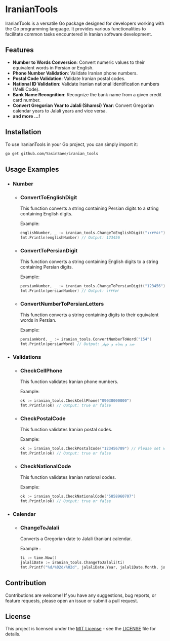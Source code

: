 # IranianTools

IranianTools is a versatile Go package designed for developers working with the Go programming language. It provides various functionalities to facilitate common tasks encountered in Iranian software development.

## Features

- **Number to Words Conversion**: Convert numeric values to their equivalent words in Persian or English.
- **Phone Number Validation**: Validate Iranian phone numbers.
- **Postal Code Validation**: Validate Iranian postal codes.
- **National ID Validation**: Validate Iranian national identification numbers (Melli Code).
- **Bank Name Recognition**: Recognize the bank name from a given credit card number.
- **Convert Gregorian Year to Jalali (Shamsi) Year**: Convert Gregorian calendar years to Jalali years and vice versa.
- **and more ...!**

## Installation

To use IranianTools in your Go project, you can simply import it:

```bash
go get github.com/YasinSaee/iranian_tools
```

## Usage Examples 
- ### Number
  - ### ConvertToEnglishDigit
    This function converts a string containing Persian digits to a string containing English digits.
    
    Example:
    ```go
    englishNumber, _ := iranian_tools.ChangeToEnglishDigit("۱۲۳۴۵۶")
    fmt.Println(englishNumber) // Output: 123456
    ```
  - ### ConvertToPersianDigit
    This function converts a string containing English digits to a string containing Persian digits.
    
    Example:
    ```go
    persianNumber, _ := iranian_tools.ChangeToPersianDigit("123456")
    fmt.Println(persianNumber) // Output: ۱۲۳۴۵۶
    ```
  - ### ConvertNumberToPersianLetters
    This function converts a string containing digits to their equivalent words in Persian.
    
    Example:
    ```go
    persianWord, _ := iranian_tools.ConvertNumberToWord("154")
    fmt.Println(persianWord) // Output: صد و پنجاه و چهار
    ```

- ### Validations

  - ### CheckCellPhone
    This function validates Iranian phone numbers.
    
    Example:
    ```go
    ok := iranian_tools.CheckCellPhone("09030000000")
    fmt.Println(ok) // Output: true or false
    ```
    
  - ### CheckPostalCode
    This function validates Iranian postal codes.
    
    Example:
    ```go
    ok := iranian_tools.CheckPostalCode("123456789") // Please set valid postalCode
    fmt.Println(ok) // Output: true or false
    ```
    
  - ### CheckNationalCode
    This function validates Iranian national codes.
    
    Example:
    ```go
    ok := iranian_tools.CheckNationalCode("5858960707")
    fmt.Println(ok) // Output: true or false
    ```
- ### Calendar
  - ### ChangeToJalali
     Converts a Gregorian date to Jalali (Iranian) calendar.
      
     Example :
     ```go
     ti := time.Now()
     jalaliDate := iranian_tools.ChangeToJalali(ti)
     fmt.Printf("%d/%02d/%02d", jalaliDate.Year, jalaliDate.Month, jalaliDate.Day) // Output: 1402/12/25
     ```

## Contribution

Contributions are welcome! If you have any suggestions, bug reports, or feature requests, please open an issue or submit a pull request.

## License

This project is licensed under the [MIT License](https://github.com/YasinSaee/iranian_tools/blob/main/LICENSE) - see the [LICENSE](LICENSE) file for details.
